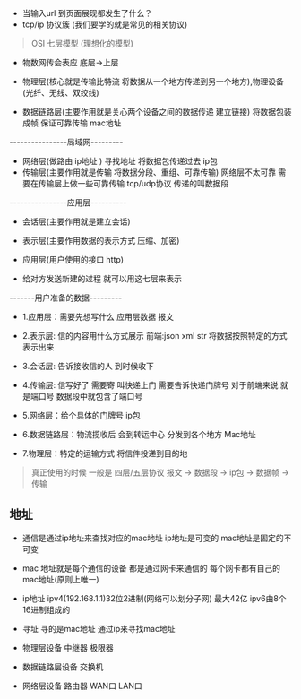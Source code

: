 - 当输入url 到页面展现都发生了什么？
- tcp/ip 协议簇 (我们要学的就是常见的相关协议)


> OSI 七层模型 (理想化的模型)
- 物数网传会表应
底层->上层 

- 物理层(核心就是传输比特流 将数据从一个地方传递到另一个地方),物理设备(光纤、无线、双绞线)
- 数据链路层(主要作用就是关心两个设备之间的数据传递 建立链接) 将数据包装成帧 保证可靠传输 mac地址

----------------局域网---------


- 网络层(做路由 ip地址 ) 寻找地址 将数据包传递过去 ip包 
- 传输层(主要作用就是传输 将数据分段、重组、可靠传输) 网络层不太可靠 需要在传输层上做一些可靠传输 tcp/udp协议 传递的叫数据段

----------------应用层----------
- 会话层(主要作用就是建立会话)
- 表示层(主要作用数据的表示方式 压缩、加密)
- 应用层(用户使用的接口 http)


- 给对方发送新建的过程 就可以用这七层来表示

-------用户准备的数据---------
- 1.应用层：需要先想写什么   应用层数据 报文
- 2.表示层: 信的内容用什么方式展示 前端:json xml str 将数据按照特定的方式表示出来
- 3.会话层: 告诉接收信的人 到时候收下 

- 4.传输层: 信写好了 需要寄  叫快递上门 需要告诉快递门牌号  对于前端来说 就是端口号  数据段中就包含了端口号 
- 5.网络层：给个具体的门牌号 ip包
- 6.数据链路层：物流揽收后 会到转运中心 分发到各个地方 Mac地址 
- 7.物理层：特定的运输方式  将信件投递到目的地

> 真正使用的时候 一般是 四层/五层协议 报文 -> 数据段 -> ip包 -> 数据帧 ->传输

## 地址
- 通信是通过ip地址来查找对应的mac地址 ip地址是可变的  mac地址是固定的不可变
- mac 地址就是每个通信的设备  都是通过网卡来通信的 每个网卡都有自己的mac地址(原则上唯一)
- ip地址  ipv4(192.168.1.1)32位2进制(网络可以划分子网) 最大42亿 ipv6由8个16进制组成的 

- 寻址 寻的是mac地址  通过ip来寻找mac地址

- 物理层设备 中继器  极限器
- 数据链路层设备  交换机
- 网络层设备  路由器 WAN口  LAN口